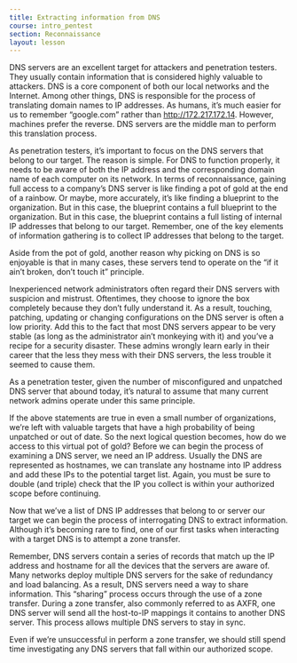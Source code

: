 ```yaml
---
title: Extracting information from DNS
course: intro_pentest
section: Reconnaissance
layout: lesson
---
```


DNS servers are an excellent target for attackers and penetration testers. They usually contain information that is considered highly valuable to attackers. DNS is a core component of both our local networks and the Internet. Among other things, DNS is responsible for the process of translating domain names to IP addresses. As humans, it’s much easier for us to remember “google.com” rather than http://172.217.172.14. However, machines prefer the reverse. DNS servers are the middle man to perform this translation process.

As penetration testers, it’s important to focus on the DNS servers that belong to our target. The reason is simple. For DNS to function properly, it needs to be aware of both the IP address and the corresponding domain name of each computer on its network. In terms of reconnaissance, gaining full access to a company’s DNS server is like finding a pot of gold at the end of a rainbow. Or maybe, more accurately, it’s like finding a blueprint to the organization. But in this case, the blueprint contains a full blueprint to the organization. But in this case, the blueprint contains a full listing of internal IP addresses that belong to our target. Remember, one of the key elements of information gathering is to collect IP addresses that belong to the target.

Aside from the pot of gold, another reason why picking on DNS is so enjoyable is that in many cases, these servers tend to operate on the “if it ain’t broken, don’t touch it” principle.

Inexperienced network administrators often regard their DNS servers with suspicion and mistrust. Oftentimes, they choose to ignore the box completely because they don’t fully understand it. As a result, touching, patching, updating or changing configurations on the DNS server is often a low priority. Add this to the fact that most DNS servers appear to be very stable (as long as the administrator ain’t monkeying with it) and you’ve a recipe for a security disaster. These admins wrongly learn early in their career that the less they mess with their DNS servers, the less trouble it seemed to cause them.

As a penetration tester, given the number of misconfigured and unpatched DNS server that abound today, it’s natural to assume that many current network admins operate under this same principle.

If the above statements are true in even a small number of organizations, we’re left with valuable targets that have a high probability of being unpatched or out of date. So the next logical question becomes, how do we access to this virtual pot of gold? Before we can begin the process of examining a DNS server, we need an IP address. Usually the DNS are represented as hostnames, we can translate any hostname into IP address and add these IPs to the potential target list. Again, you must be sure to double (and triple) check that the IP you collect is within your authorized scope before continuing.

Now that we’ve a list of DNS IP addresses that belong to or server our target we can begin the process of interrogating DNS to extract information. Although it’s becoming rare to find, one of our first tasks when interacting with a target DNS is to attempt a zone transfer.

Remember, DNS servers contain a series of records that match up the IP address and hostname for all the devices that the servers are aware of. Many networks deploy multiple DNS servers for the sake of redundancy and load balancing. As a result, DNS servers need a way to share information. This “sharing” process occurs through the use of a zone transfer. During a zone transfer, also commonly referred to as AXFR, one DNS server will send all the host-to-IP mappings it contains to another DNS server. This process allows multiple DNS servers to stay in sync.

Even if we’re unsuccessful in perform a zone transfer, we should still spend time investigating any DNS servers that fall within our authorized scope.
